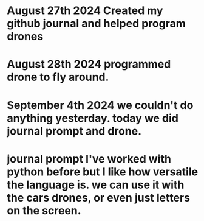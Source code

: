 # August 27th 2024 Created my github journal and helped program drones
# August 28th 2024 programmed drone to fly around.
# September 4th 2024 we couldn't do anything yesterday. today we did journal prompt and drone. 
# journal prompt I've worked with python before but I like how versatile the language is. we can use it with the cars drones, or even just letters on the screen. 
